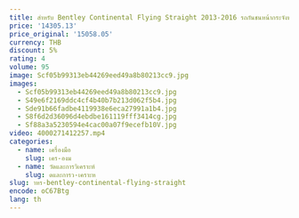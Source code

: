 ```yaml
---
title: สําหรับ Bentley Continental Flying Straight 2013-2016 รถกันชนหน้ากระจังหน้า 4W 0807647 บี 4W 0807648 ชุดกันชนหน้า B
price: '14305.13'
price_original: '15058.05'
currency: THB
discount: 5%
rating: 4
volume: 95
image: Scf05b99313eb44269eed49a8b80213cc9.jpg
images:
  - Scf05b99313eb44269eed49a8b80213cc9.jpg
  - S49e6f2169ddc4cf4b40b7b213d062f5b4.jpg
  - Sde91b66fadbe4119938e6eca27991a1b4.jpg
  - S8f6d2d36096d4ebdbe161119fff3414cg.jpg
  - Sf88a3a5230594e4cac00a07f9ecefb10V.jpg
video: 4000271412257.mp4
categories:
  - name: เครื่องมือ
    slug: เคร-องม
  - name: วัดและการวิเคราะห์
    slug: ดและการว-เคราะห
slug: าหร-bentley-continental-flying-straight
encode: oC67Btg
lang: th
---
```

  